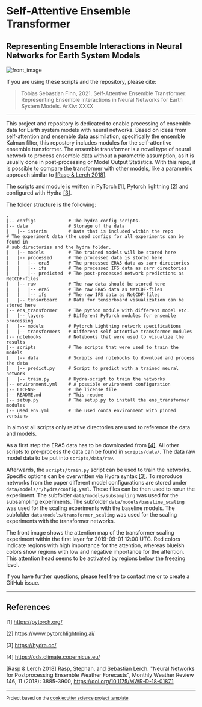 Self-Attentive Ensemble Transformer
===================================
Representing Ensemble Interactions in Neural Networks for Earth System Models
---

![front_image](https://user-images.githubusercontent.com/17099005/122655730-05859d00-d155-11eb-9096-db106b34b3fe.png)

If you are using these scripts and the repository, please cite:

> Tobias Sebastian Finn, 2021. Self-Attentive Ensemble Transformer: 
> Representing Ensemble Interactions in Neural Networks for Earth System 
> Models. ArXiv: XXXX
--------

This project and repository is dedicated to enable processing of ensemble data 
for Earth system models with neural networks. 
Based on ideas from self-attention and ensemble data assimilation, specifically
the ensemble Kalman filter, this repostory includes modules for the 
self-attentive ensemble transformer.
The ensemble transformer is a novel type of neural network to process 
ensemble data without a parametric assumption, as it is usually done in 
post-processing or Model Output Statistics.
With this repo, it is possible to compare the transformer with other models, 
like a parametric approach similar to [[Rasp & Lerch 2018]](#rasp).

The scripts and module is written in PyTorch [[1]](#1), Pytorch lightning [
[2]](#2) and 
configured with Hydra [[3]](#3).

The folder structure is the following:
```
.
|-- configs            # The hydra config scripts.
|-- data               # Storage of the data
|   |-- interim        # Data that is included within the repo
# The experiment data (the used configs for all experiments can be found in 
# sub directories and the hydra folder.
|   |-- models         # The trained models will be stored here
|   |-- processed      # The processed data is stored here
|   |   |-- era5       # The processed ERA5 data as zarr directories
|   |   |-- ifs        # The processed IFS data as zarr directories
|   |   |-- predicted  # The post-processed network predictions as NetCDF-files
|   |-- raw            # The raw data should be stored here
|   |   |-- era5       # The raw ERA5 data as NetCDF-files
|   |   |-- ifs        # The raw IFS data as NetCDF-files
|   |-- tensorboard    # Data for tensorboard visualization can be stored here
|-- ens_transformer    # The python module with different model etc.
|   |-- layers         # Different PyTorch modules for ensemble processing
|   |-- models         # Pytorch Lightning network specifications
|   |-- transformers   # Different self-attentive transformer modules
|-- notebooks          # Notebooks that were used to visualize the results
|-- scripts            # The scripts that were used to train the models
|   |-- data           # Scripts and notebooks to download and process the data
|   |-- predict.py     # Script to predict with a trained neural network
|   |-- train.py       # Hydra-script to train the networks
|-- environment.yml    # A possible environment configuration
|-- LICENSE            # The license file
|-- README.md          # This readme
|-- setup.py           # The setup.py to install the ens_transformer modules
|-- used_env.yml       # The used conda environment with pinned versions
```
In almost all scripts only relative directories are used to reference the 
data and models.

As a first step the ERA5 data has to be downloaded from [[4]](#4). All other 
scripts to pre-process the data can be found in `scripts/data/`.
The data raw model data to be put into `scripts/data/raw`.

Afterwards, the `scripts/train.py` script can be used to train the networks.
Specific options can be overwritten via Hydra syntax [[3]](#3).
To reproduce networks from the paper different model configurations are 
stored under `data/models/*/hydra/config.yaml`.
These files can be then used to rerun the experiment.
The subfolder `data/models/subsampling` was used for the subsampling experiments.
The subfolder `data/models/baseline_scaling` was used for the scaling 
experiments with the baseline models.
The subfolder `data/models/transformer_scaling` was used for the scaling 
experiments with the transformer networks.

The front image shows the attention map of the transformer scaling 
experiment within the first layer for 2019-09-01 12:00 UTC. Red colors indicate 
regions with high importance for the attention, whereas blueish colors show 
regions with low and negative importance for the attention. This attention 
head seems to be activated by regions below the freezing level.

If you have further questions, please feel free to contact me or to create a 
GitHub issue.

--------
## References
<a id="1">[1]</a> https://pytorch.org/

<a id="2">[2]</a> https://www.pytorchlightning.ai/

<a id="3">[3]</a> https://hydra.cc/

<a id="4">[4]</a> https://cds.climate.copernicus.eu/

<a id="rasp">[Rasp & Lerch 2018]</a> Rasp, Stephan, and Sebastian Lerch. 
"Neural Networks for Postprocessing Ensemble Weather Forecasts", Monthly 
Weather Review 146, 11 (2018): 3885-3900,
https://doi.org/10.1175/MWR-D-18-0187.1


--------
<p><small>Project based on the <a target="_blank" href="https://github.com/jbusecke/cookiecutter-science-project">cookiecutter science project template</a>.</small></p>
